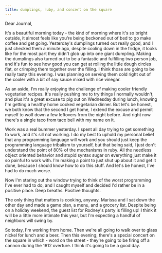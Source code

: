 ```yaml
---
title: dumplings, ruby, and concert on the square
---
```


Dear Journal,

It's a beautiful morning today - the kind of morning where it's so
bright outside, it almost feels like you're being beckoned out of bed to
go make coffee and get going. Yesterday's dumplings turned out really
good, and I just checked them a minute ago, despite cooling down in the
fridge, it looks like for the most part they didn't glob up into one
giant dumpling. Making the dumplings also turned out to be a fantastic
and fulfilling two person job, and it's fun to see how good you can get
at rolling the little dough circles flat, or crimping them together over
the filling. I think those are going to be really tasty this evening. I
was planning on serving them cold right out of the cooler with a bit of
soy sauce mixed with rice vinegar.

As an aside, I'm really enjoying the challenge of making cooler friendly
vegetarian recipes. It's really pushing me to try things I normally
wouldn't, and plus it's a great excuse to pig out on Wednesday during
lunch, knowing I'm getting a healthy home cooked vegetarian dinner. But
let's be honest, we both know that the second I get home, I extend the
excuse and permit myself to wolf down a few leftovers from the night
before. And right now there's a single taco from taco bell with my name
on it.

Work was a real bummer yesterday. I spent all day trying to get
something to work, and it's sill not working. I do my best to uphold my
personal belief that any programming language will work and you should
just keep the programming language tribalism to yourself, but that being
said, I just don't understand the point of 80% of the mechanisms in
ruby. All the needless object oriented behavior and stupid syntax sugar
on everything just make it so painful to work with. I'm making a point
to just shut up about it and get it done, because I should know how to
do this stuff. And let's be honest, I've had to do much worse.

Now I'm staring out the window trying to think of the worst programming
I've ever had to do, and I caught myself and decided I'd rather be in a
positive place. Deep breaths. Positive thoughts.

The only thing that matters is cooking, anyway. Marissa and I sat down
the other day and made a game plan, a menu, and a grocery list. Despite
being on a holiday weekend, the guest list for Rodney's party is filling
up! I think it will be a little more intimate this year, but I'm
expecting a handful of neighbors will swing by.

So today, I'm working from home. Then we're all going to walk over to
glass nickel for lunch and a beer. Then this evening, there's a special
concert on the square in which - word on the street - they're going to
be firing off a cannon during the 1812 overture. I think it's going to
be a good day.

